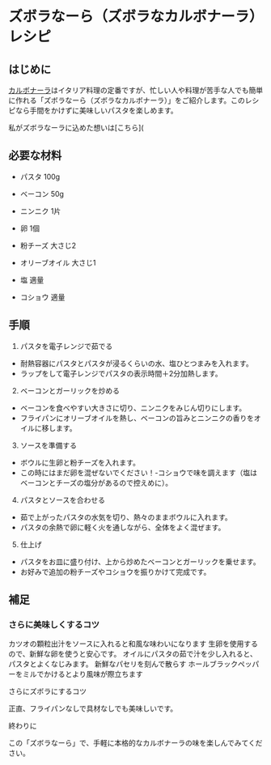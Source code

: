 # ズボラなーら（ズボラなカルボナーラ）レシピ

## はじめに

[カルボナーラ](https://ja.wikipedia.org/wiki/%E3%82%AB%E3%83%AB%E3%83%9C%E3%83%8A%E3%83%BC%E3%83%A9)はイタリア料理の定番ですが、忙しい人や料理が苦手な人でも簡単に作れる「ズボラなーら（ズボラなカルボナーラ）」をご紹介します。このレシピなら手間をかけずに美味しいパスタを楽しめます。

私がズボラなーラに込めた想いは[こちら](

## 必要な材料

- パスタ 100g
* ベーコン 50g
+ ニンニク 1片
- 卵 1個
* 粉チーズ 大さじ2
+ オリーブオイル 大さじ1
- 塩 適量
+ コショウ 適量

## 手順

1. パスタを電子レンジで茹でる
  - 耐熱容器にパスタとパスタが浸るくらいの水、塩ひとつまみを入れます。
  - ラップをして電子レンジでパスタの表示時間＋2分加熱します。

2. ベーコンとガーリックを炒める
  - ベーコンを食べやすい大きさに切り、ニンニクをみじん切りにします。
  - フライパンにオリーブオイルを熱し、ベーコンの旨みとニンニクの香りをオイルに移します。

3. ソースを準備する
  - ボウルに生卵と粉チーズを入れます。
  - この時にはまだ卵を混ぜないでください！-コショウで味を調えます（塩はベーコンとチーズの塩分があるので控えめに）。

4. パスタとソースを合わせる
  - 茹で上がったパスタの水気を切り、熱々のままボウルに入れます。
  - パスタの余熱で卵に軽く火を通しながら、全体をよく混ぜます。

5. 仕上げ
  - パスタをお皿に盛り付け、上から炒めたベーコンとガーリックを乗せます。
  - お好みで追加の粉チーズやコショウを振りかけて完成です。

## 補足

### さらに美味しくするコツ

カツオの顆粒出汁をソースに入れると和風な味わいになります
生卵を使用するので、新鮮な卵を使うと安心です。
オイルにパスタの茹で汁を少し入れると、パスタとよくなじみます。
新鮮なパセリを刻んで散らす
ホールブラックペッパーをミルでかけるとより風味が際立ちます

さらにズボラにするコツ

正直、フライパンなしで具材なしでも美味しいです。

終わりに

この「ズボラなーら」で、手軽に本格的なカルボナーラの味を楽しんでみてください。
